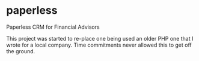 paperless
=========

Paperless CRM for Financial Advisors

This project was started to re-place one being used an older PHP one that I wrote for a local company. Time commitments never allowed this to get off the ground.
